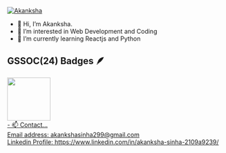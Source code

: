 <a href="https://git.io/typing-svg"><img src="https://readme-typing-svg.demolab.com?font=Noto+Sans&size=25&pause=1000&color=F7F5E7&background=0B223BF6&center=true&multiline=true&random=false&width=435&lines=Akanksha+Sinha%F0%9F%AA%84" alt="Akanksha" /></a>
- 👋 Hi, I’m Akanksha.
- 👀 I’m interested in Web Development and Coding
- 🌱 I’m currently learning Reactjs and Python
## GSSOC(24) Badges 🪶
<div style='display:flex; align-items:center; gap: 10px;' align='center'><a href="https://badgr.com/public/assertions/yeIK76L3TGy20H1uNQi4tQ?identity__email=akankshasinha299@gmail.com">
<img src="https://raw.githubusercontent.com/GSSoC24/Postman-Challenge/main/docs/assets/Postman%20White.png" width="100px" height="100px" />
 
</div>
- 📫 Contact...<br>
     Email address: akankshasinha299@gmail.com<br>
     Linkedin Profile: https://www.linkedin.com/in/akanksha-sinha-2109a9239/

<!---
Akanksha12-i/Akanksha12-i is a ✨ special ✨ repository because its `README.md` (this file) appears on your GitHub profile.
You can click the Preview link to take a look at your changes.
--->
